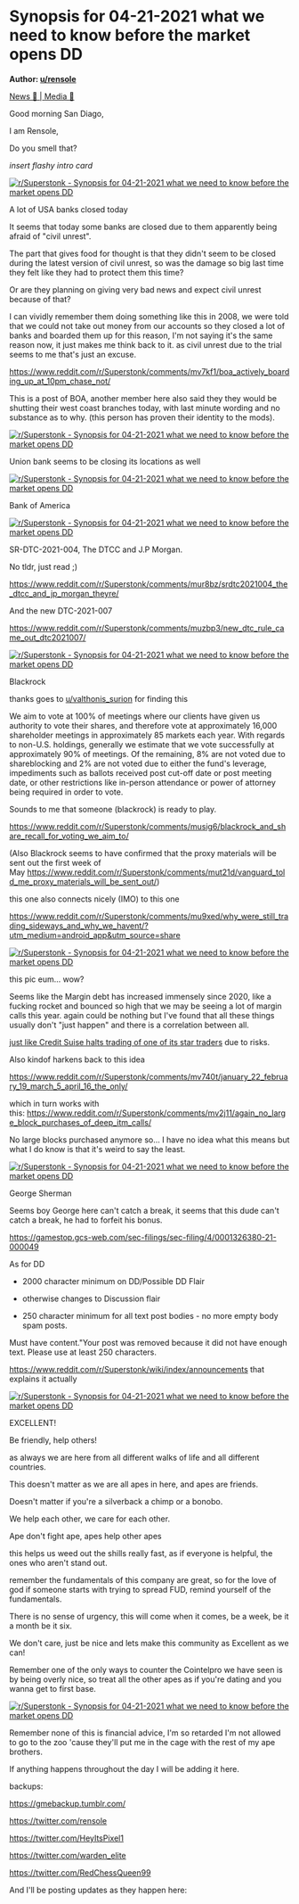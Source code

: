 Synopsis for 04-21-2021 what we need to know before the market opens DD
=======================================================================

**Author: [u/rensole](https://www.reddit.com/user/rensole/)**

[News 📰 | Media 📱](https://www.reddit.com/r/Superstonk/search?q=flair_name%3A%22News%20%F0%9F%93%B0%20%7C%20Media%20%F0%9F%93%B1%22&restrict_sr=1)

Good morning San Diago,

I am Rensole,

Do you smell that?

*insert flashy intro card*

[![r/Superstonk - Synopsis for 04-21-2021 what we need to know before the market opens DD](https://preview.redd.it/pu1x83urghu61.png?width=680&format=png&auto=webp&s=e50cfdd6c235360be0e3c4612865789248bfb256)](https://preview.redd.it/pu1x83urghu61.png?width=680&format=png&auto=webp&s=e50cfdd6c235360be0e3c4612865789248bfb256)

A lot of USA banks closed today

It seems that today some banks are closed due to them apparently being afraid of "civil unrest".

The part that gives food for thought is that they didn't seem to be closed during the latest version of civil unrest, so was the damage so big last time they felt like they had to protect them this time?

Or are they planning on giving very bad news and expect civil unrest because of that?

I can vividly remember them doing something like this in 2008, we were told that we could not take out money from our accounts so they closed a lot of banks and boarded them up for this reason, I'm not saying it's the same reason now, it just makes me think back to it. as civil unrest due to the trial seems to me that's just an excuse.

<https://www.reddit.com/r/Superstonk/comments/mv7kf1/boa_actively_boarding_up_at_10pm_chase_not/>

This is a post of BOA, another member here also said they they would be shutting their west coast branches today, with last minute wording and no substance as to why. (this person has proven their identity to the mods).

[![r/Superstonk - Synopsis for 04-21-2021 what we need to know before the market opens DD](https://preview.redd.it/hqql0bhynhu61.png?width=598&format=png&auto=webp&s=c09f0c5ed7d1ed3983c49331ab1b6065959c7837)](https://preview.redd.it/hqql0bhynhu61.png?width=598&format=png&auto=webp&s=c09f0c5ed7d1ed3983c49331ab1b6065959c7837)

Union bank seems to be closing its locations as well

[![r/Superstonk - Synopsis for 04-21-2021 what we need to know before the market opens DD](https://preview.redd.it/6z8g32w5ohu61.png?width=640&format=png&auto=webp&s=f4b543c2ca8cf3ea0d10c612ce242698840c5891)](https://preview.redd.it/6z8g32w5ohu61.png?width=640&format=png&auto=webp&s=f4b543c2ca8cf3ea0d10c612ce242698840c5891)

Bank of America

[![r/Superstonk - Synopsis for 04-21-2021 what we need to know before the market opens DD](https://preview.redd.it/p507f8g6jhu61.jpg?width=640&format=pjpg&auto=webp&s=94080b06d3553b9fab780a7fed6622ccc845f1a1)](https://preview.redd.it/p507f8g6jhu61.jpg?width=640&format=pjpg&auto=webp&s=94080b06d3553b9fab780a7fed6622ccc845f1a1)

SR-DTC-2021-004, The DTCC and J.P Morgan.

No tldr, just read ;)

<https://www.reddit.com/r/Superstonk/comments/mur8bz/srdtc2021004_the_dtcc_and_jp_morgan_theyre/>

And the new DTC-2021-007

<https://www.reddit.com/r/Superstonk/comments/muzbp3/new_dtc_rule_came_out_dtc2021007/>

[![r/Superstonk - Synopsis for 04-21-2021 what we need to know before the market opens DD](https://preview.redd.it/8xn1uhtzjhu61.jpg?width=502&format=pjpg&auto=webp&s=96ddcb03bf58b3518fb08ec2f090832126970156)](https://preview.redd.it/8xn1uhtzjhu61.jpg?width=502&format=pjpg&auto=webp&s=96ddcb03bf58b3518fb08ec2f090832126970156)

Blackrock

thanks goes to [u/valthonis_surion](https://www.reddit.com/u/valthonis_surion/) for finding this

We aim to vote at 100% of meetings where our clients have given us authority to vote their shares, and therefore vote at approximately 16,000 shareholder meetings in approximately 85 markets each year. With regards to non-U.S. holdings, generally we estimate that we vote successfully at approximately 90% of meetings. Of the remaining, 8% are not voted due to shareblocking and 2% are not voted due to either the fund's leverage, impediments such as ballots received post cut-off date or post meeting date, or other restrictions like in-person attendance or power of attorney being required in order to vote.

Sounds to me that someone (blackrock) is ready to play.

<https://www.reddit.com/r/Superstonk/comments/musig6/blackrock_and_share_recall_for_voting_we_aim_to/>

(Also Blackrock seems to have confirmed that the proxy materials will be sent out the first week of May <https://www.reddit.com/r/Superstonk/comments/mut21d/vanguard_told_me_proxy_materials_will_be_sent_out/>)

this one also connects nicely (IMO) to this one

<https://www.reddit.com/r/Superstonk/comments/mu9xed/why_were_still_trading_sideways_and_why_we_havent/?utm_medium=android_app&utm_source=share>

[![r/Superstonk - Synopsis for 04-21-2021 what we need to know before the market opens DD](https://preview.redd.it/gdy4oi0nkhu61.png?width=640&format=png&auto=webp&s=1cc361f88476e0db6c32903f7f656163f9f36372)](https://preview.redd.it/gdy4oi0nkhu61.png?width=640&format=png&auto=webp&s=1cc361f88476e0db6c32903f7f656163f9f36372)

this pic eum... wow?

Seems like the Margin debt has increased immensely since 2020, like a fucking rocket and bounced so high that we may be seeing a lot of margin calls this year. again could be nothing but I've found that all these things usually don't "just happen" and there is a correlation between all.

[just like Credit Suise halts trading of one of its star traders](https://www.reddit.com/r/Superstonk/comments/muv6a8/here_you_go_getting_around_the_pay_wall/) due to risks.

Also kindof harkens back to this idea

<https://www.reddit.com/r/Superstonk/comments/mv740t/january_22_february_19_march_5_april_16_the_only/>

which in turn works with this: <https://www.reddit.com/r/Superstonk/comments/mv2j11/again_no_large_block_purchases_of_deep_itm_calls/>

No large blocks purchased anymore so... I have no idea what this means but what I do know is that it's weird to say the least.

[![r/Superstonk - Synopsis for 04-21-2021 what we need to know before the market opens DD](https://preview.redd.it/9lgtjkrbmhu61.jpg?width=667&format=pjpg&auto=webp&s=be2222fe31d216a0c0d2dd2fe02ed4c719c2deff)](https://preview.redd.it/9lgtjkrbmhu61.jpg?width=667&format=pjpg&auto=webp&s=be2222fe31d216a0c0d2dd2fe02ed4c719c2deff)

George Sherman

Seems boy George here can't catch a break, it seems that this dude can't catch a break, he had to forfeit his bonus.

<https://gamestop.gcs-web.com/sec-filings/sec-filing/4/0001326380-21-000049>

As for DD

- 2000 character minimum on DD/Possible DD Flair

- otherwise changes to Discussion flair

- 250 character minimum for all text post bodies - no more empty body spam posts.

Must have content."Your post was removed because it did not have enough text. Please use at least 250 characters.

<https://www.reddit.com/r/Superstonk/wiki/index/announcements> that explains it actually

[![r/Superstonk - Synopsis for 04-21-2021 what we need to know before the market opens DD](https://preview.redd.it/ezo68vblohu61.png?width=554&format=png&auto=webp&s=95e756644628671a0ab7c5becb53537e0697044b)](https://preview.redd.it/ezo68vblohu61.png?width=554&format=png&auto=webp&s=95e756644628671a0ab7c5becb53537e0697044b)

EXCELLENT!

Be friendly, help others!

as always we are here from all different walks of life and all different countries.

This doesn't matter as we are all apes in here, and apes are friends.

Doesn't matter if you're a silverback a chimp or a bonobo.

We help each other, we care for each other.

Ape don't fight ape, apes help other apes

this helps us weed out the shills really fast, as if everyone is helpful, the ones who aren't stand out.

remember the fundamentals of this company are great, so for the love of god if someone starts with trying to spread FUD, remind yourself of the fundamentals.

There is no sense of urgency, this will come when it comes, be a week, be it a month be it six.

We don't care, just be nice and lets make this community as Excellent as we can!

Remember one of the only ways to counter the Cointelpro we have seen is by being overly nice, so treat all the other apes as if you're dating and you wanna get to first base.

[![r/Superstonk - Synopsis for 04-21-2021 what we need to know before the market opens DD](https://preview.redd.it/0guz7dboohu61.png?width=400&format=png&auto=webp&s=fcf405c63b7e286e464a58a2d59db92c75f052f4)](https://preview.redd.it/0guz7dboohu61.png?width=400&format=png&auto=webp&s=fcf405c63b7e286e464a58a2d59db92c75f052f4)

Remember none of this is financial advice, I'm so retarded I'm not allowed to go to the zoo 'cause they'll put me in the cage with the rest of my ape brothers.

If anything happens throughout the day I will be adding it here.

backups:

<https://gmebackup.tumblr.com/>

<https://twitter.com/rensole>

<https://twitter.com/HeyItsPixel1>

<https://twitter.com/warden_elite>

<https://twitter.com/RedChessQueen99>

And I'll be posting updates as they happen here:
